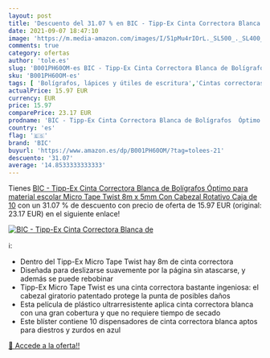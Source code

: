 ```yaml
---
layout: post
title: 'Descuento del 31.07 % en BIC - Tipp-Ex Cinta Correctora Blanca de'
date: 2021-09-07 18:47:10
image: 'https://m.media-amazon.com/images/I/51pMu4rIOrL._SL500_._SL400_.jpg'
comments: true
category: ofertas
author: 'tole.es'
slug: 'B001PH60OM-es BIC - Tipp-Ex Cinta Correctora Blanca de Bolígrafos Óptimo...'
sku: 'B001PH60OM-es'
tags: [ 'Bolígrafos, lápices y útiles de escritura','Cintas correctoras de tinta','Correctores y gomas de borrar','Oficina y papelería','bic','bolígrafos','escolar','material','tipp-ex', ]
actualPrice: 15.97 EUR
currency: EUR
price: 15.97
comparePrice: 23.17 EUR
prodname: 'BIC - Tipp-Ex Cinta Correctora Blanca de Bolígrafos  Óptimo para material escolar Micro Tape Twist  8m x 5mm  Con Cabezal Rotativo  Caja de 10'
country: 'es'
flag: '🇪🇸'
brand: 'BIC'
buyurl: 'https://www.amazon.es/dp/B001PH60OM/?tag=tolees-21'
descuento: '31.07'
average: '14.8533333333333'
---
```


Tienes [BIC - Tipp-Ex Cinta Correctora Blanca de Bolígrafos  Óptimo para material escolar Micro Tape Twist  8m x 5mm  Con Cabezal Rotativo  Caja de 10](https://www.amazon.es/dp/B001PH60OM/?tag=tolees-21) con un 31.07 % de descuento con precio de oferta de 15.97 EUR (original: 23.17 EUR) en el siguiente enlace!

[![BIC - Tipp-Ex Cinta Correctora Blanca de](https://m.media-amazon.com/images/I/51pMu4rIOrL._SL500_._SL400_.jpg)](https://www.amazon.es/dp/B001PH60OM/?tag=tolees-21)

ℹ️:

- Dentro del Tipp-Ex Micro Tape Twist hay 8m de cinta correctora
- Diseñada para deslizarse suavemente por la página sin atascarse, y además se puede rebobinar
- Tipp-Ex Micro Tape Twist es una cinta correctora bastante ingeniosa: el cabezal giratorio patentado protege la punta de posibles daños
- Esta película de plástico ultrarresistente aplica cinta correctora blanca con una gran cobertura y que no requiere tiempo de secado
- Este blíster contiene 10 dispensadores de cinta correctora blanca aptos para diestros y zurdos en azul

[🛒 Accede a la oferta!!](https://www.amazon.es/dp/B001PH60OM/?tag=tolees-21)
